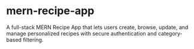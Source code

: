 # mern-recipe-app
A full-stack MERN Recipe App that lets users create, browse, update, and manage personalized recipes with secure authentication and category-based filtering.
